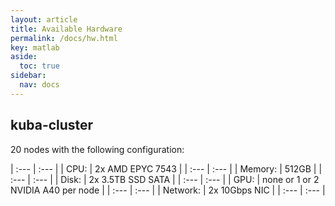 ```yaml
---
layout: article
title: Available Hardware
permalink: /docs/hw.html
key: matlab
aside:
  toc: true
sidebar:
  nav: docs
---
```


## kuba-cluster

20 nodes with the following configuration:

| :--- | :--- |
| CPU: | 2x AMD EPYC 7543 |
| :--- | :--- |
| Memory: | 512GB |
| :--- | :--- |
| Disk: | 2x 3.5TB SSD SATA |
| :--- | :--- |
| GPU: | none or 1 or 2 NVIDIA A40 per node |
| :--- | :--- |
| Network: | 2x 10Gbps NIC |
| :--- | :--- |
